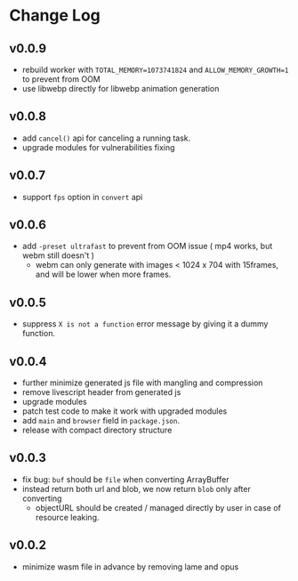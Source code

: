 # Change Log

## v0.0.9

 - rebuild worker with `TOTAL_MEMORY=1073741824` and `ALLOW_MEMORY_GROWTH=1` to prevent from OOM
 - use libwebp directly for libwebp animation generation


## v0.0.8

 - add `cancel()` api for canceling a running task.
 - upgrade modules for vulnerabilities fixing


## v0.0.7

 - support `fps` option in `convert` api


## v0.0.6

 - add `-preset ultrafast` to prevent from OOM issue ( mp4 works, but webm still doesn't )
   - webm can only generate with images < 1024 x 704 with 15frames, and will be lower when more frames.


## v0.0.5

 - suppress `X is not a function` error message by giving it a dummy function.


## v0.0.4

 - further minimize generated js file with mangling and compression
 - remove livescript header from generated js
 - upgrade modules
 - patch test code to make it work with upgraded modules
 - add `main` and `browser` field in `package.json`.
 - release with compact directory structure


## v0.0.3

 - fix bug: `buf` should be `file` when converting ArrayBuffer
 - instead return both url and blob, we now return `blob` only after converting
   - objectURL should be created / managed directly by user in case of resource leaking.


## v0.0.2

 - minimize wasm file in advance by removing lame and opus
